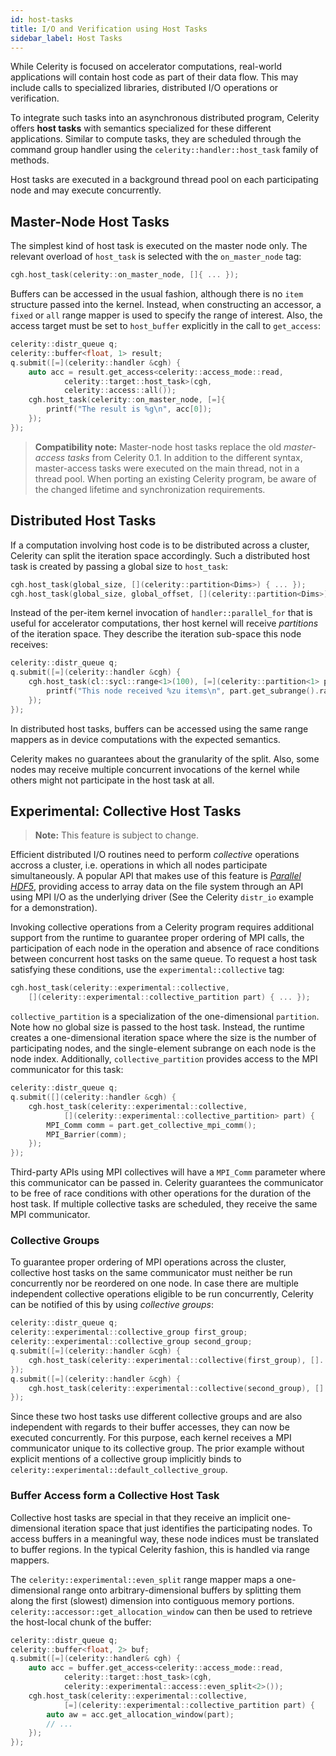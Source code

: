 ```yaml
---
id: host-tasks
title: I/O and Verification using Host Tasks
sidebar_label: Host Tasks
---
```


While Celerity is focused on accelerator computations, real-world applications will contain host code as part of their
data flow. This may include calls to specialized libraries, distributed I/O operations or verification.

To integrate such tasks into an asynchronous distributed program, Celerity offers **host tasks** with semantics
specialized for these different applications. Similar to compute tasks, they are scheduled through the command group
handler using the `celerity::handler::host_task` family of methods.

Host tasks are executed in a background thread pool on each participating node and may execute concurrently.

## Master-Node Host Tasks

The simplest kind of host task is executed on the master node only. The relevant overload of `host_task` is selected
with the `on_master_node` tag:

```cpp
cgh.host_task(celerity::on_master_node, []{ ... });
```

Buffers can be accessed in the usual fashion, although there is no `item` structure passed into the kernel. Instead,
when constructing an accessor, a `fixed` or `all` range mapper is used to specify the range of interest. Also,
the access target must be set to `host_buffer` explicitly in the call to `get_access`:

```cpp
celerity::distr_queue q;
celerity::buffer<float, 1> result;
q.submit([=](celerity::handler &cgh) {
    auto acc = result.get_access<celerity::access_mode::read,
            celerity::target::host_task>(cgh,
            celerity::access::all());
    cgh.host_task(celerity::on_master_node, [=]{
        printf("The result is %g\n", acc[0]);
    });
});
```

> **Compatibility note:** Master-node host tasks replace the old _master-access tasks_ from Celerity 0.1. In addition to
> the different syntax, master-access tasks were executed on the main thread, not in a thread pool. When porting an
>existing Celerity program, be aware of the changed lifetime and synchronization requirements.

## Distributed Host Tasks

If a computation involving host code is to be distributed across a cluster, Celerity can split the iteration space
accordingly. Such a distributed host task is created by passing a global size to `host_task`:

```cpp
cgh.host_task(global_size, [](celerity::partition<Dims>) { ... });
cgh.host_task(global_size, global_offset, [](celerity::partition<Dims>) { ... });
```
 
Instead of the per-item kernel invocation of `handler::parallel_for` that is useful for accelerator
computations, ther host kernel will receive _partitions_ of the iteration space. They describe the iteration sub-space
this node receives:

```cpp
celerity::distr_queue q;
q.submit([=](celerity::handler &cgh) {
    cgh.host_task(cl::sycl::range<1>(100), [=](celerity::partition<1> part) {
        printf("This node received %zu items\n", part.get_subrange().range[0]);
    });
});
```

In distributed host tasks, buffers can be accessed using the same range mappers as in device computations with the
expected semantics.

Celerity makes no guarantees about the granularity of the split. Also, some nodes may receive multiple concurrent
invocations of the kernel while others might not participate in the host task at all.

## Experimental: Collective Host Tasks

> **Note:** This feature is subject to change.

Efficient distributed I/O routines need to perform _collective_ operations accross a cluster, i.e. operations
in which all nodes participate simultaneously. A popular API that makes use of this feature is
[_Parallel HDF5_](https://support.hdfgroup.org/HDF5/PHDF5/), providing access to array data on the file system
through an API using MPI I/O as the underlying driver (See the Celerity `distr_io` example for a demonstration).

Invoking collective operations from a Celerity program requires additional support from the runtime to guarantee
proper ordering of MPI calls, the participation of each node in the operation and absence of race conditions between
concurrent host tasks on the same queue. To request a host task satisfying these conditions, use the
`experimental::collective` tag:

```cpp
cgh.host_task(celerity::experimental::collective,
    [](celerity::experimental::collective_partition part) { ... });
```

`collective_partition` is a specialization of the one-dimensional `partition`. Note how no global size is passed
to the host task. Instead, the runtime creates a one-dimensional iteration space where the size is the number of
participating nodes, and the single-element subrange on each node is the node index. Additionally,
`collective_partition` provides access to the MPI communicator for this task:

```cpp
celerity::distr_queue q;
q.submit([](celerity::handler &cgh) {
    cgh.host_task(celerity::experimental::collective,
            [](celerity::experimental::collective_partition> part) {
        MPI_Comm comm = part.get_collective_mpi_comm();
        MPI_Barrier(comm);
    });
});
```

Third-party APIs using MPI collectives will have a `MPI_Comm` parameter where this communicator can be passed in.
Celerity guarantees the communicator to be free of race conditions with other operations for the duration of the
host task. If multiple collective tasks are scheduled, they receive the same MPI communicator.

### Collective Groups

To guarantee proper ordering of MPI operations across the cluster, collective host tasks on the same communicator
must neither be run concurrently nor be reordered on one node. In case there are multiple independent collective
operations eligible to be run concurrently, Celerity can be notified of this by using _collective groups_:

```cpp
celerity::distr_queue q;
celerity::experimental::collective_group first_group;
celerity::experimental::collective_group second_group;
q.submit([=](celerity::handler &cgh) {
    cgh.host_task(celerity::experimental::collective(first_group), []...);
});
q.submit([=](celerity::handler &cgh) {
    cgh.host_task(celerity::experimental::collective(second_group), []...);
});
```

Since these two host tasks use different collective groups and are also independent with regards to their buffer
accesses, they can now be executed concurrently. For this purpose, each kernel receives a MPI communicator unique to its
collective group. The prior example without explicit mentions of a collective group implicitly binds to
`celerity::experimental::default_collective_group`.

### Buffer Access form a Collective Host Task

Collective host tasks are special in that they receive an implicit one-dimensional iteration space that just identifies
the participating nodes. To access buffers in a meaningful way, these node indices must be translated to buffer regions.
In the typical Celerity fashion, this is handled via range mappers.

The `celerity::experimental::even_split` range mapper maps a one-dimensional range onto arbitrary-dimensional buffers by
splitting them along the first (slowest) dimension into contiguous memory portions.
`celerity::accessor::get_allocation_window` can then be used to retrieve the host-local chunk of the buffer:

```cpp
celerity::distr_queue q;
celerity::buffer<float, 2> buf;
q.submit([=](celerity::handler& cgh) {
    auto acc = buffer.get_access<celerity::access_mode::read,
            celerity::target::host_task>(cgh,
            celerity::experimental::access::even_split<2>());
    cgh.host_task(celerity::experimental::collective,
            [=](celerity::experimental::collective_partition part) {
        auto aw = acc.get_allocation_window(part);
        // ...
    });
});
```
